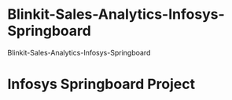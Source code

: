 # Blinkit-Sales-Analytics-Infosys-Springboard
Blinkit-Sales-Analytics-Infosys-Springboard
# Infosys Springboard Project
